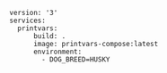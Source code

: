     version: '3'
    services:
      printvars:
          build: .
          image: printvars-compose:latest
          environment:
            - DOG_BREED=HUSKY

